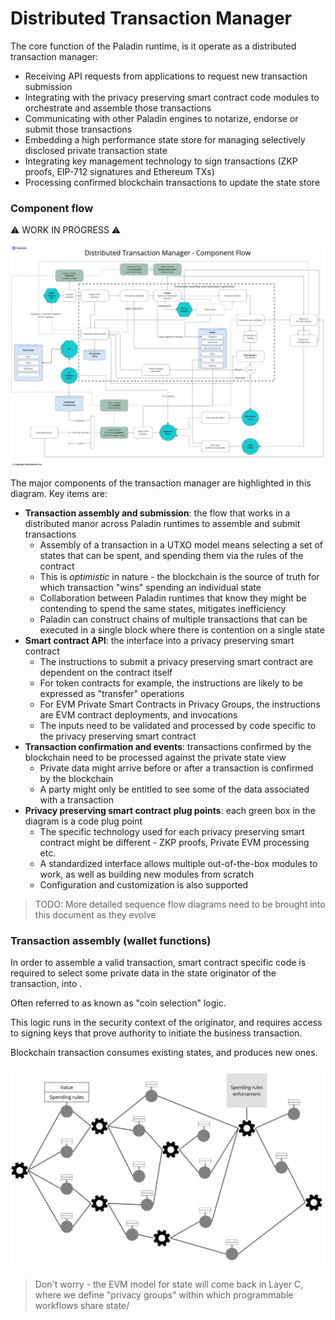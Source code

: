 # Distributed Transaction Manager

The core function of the Paladin runtime, is it operate as a distributed transaction manager:

- Receiving API requests from applications to request new transaction submission
- Integrating with the privacy preserving smart contract code modules to orchestrate and assemble those transactions
- Communicating with other Paladin engines to notarize, endorse or submit those transactions
- Embedding a high performance state store for managing selectively disclosed private transaction state
- Integrating key management technology to sign transactions (ZKP proofs, EIP-712 signatures and Ethereum TXs)
- Processing confirmed blockchain transactions to update the state store

### Component flow

⚠ WORK IN PROGRESS ⚠

![Distributed Transaction Manager - Component Flow](./diagrams/distribute_tx_manager_component_flow.jpg)

The major components of the transaction manager are highlighted in this diagram. Key items are:

- **Transaction assembly and submission**: the flow that works in a distributed manor across Paladin runtimes to assemble and submit transactions
    - Assembly of a transaction in a UTXO model means selecting a set of states that can be spent, and spending them via the rules of the contract
    - This is _optimistic_ in nature - the blockchain is the source of truth for which transaction "wins" spending an individual state
    - Collaboration between Paladin runtimes that know they might be contending to spend the same states, mitigates inefficiency
    - Paladin can construct chains of multiple transactions that can be executed in a single block where there is contention on a single state
- **Smart contract API**: the interface into a privacy preserving smart contract
    - The instructions to submit a privacy preserving smart contract are dependent on the contract itself
    - For token contracts for example, the instructions are likely to be expressed as "transfer" operations
    - For EVM Private Smart Contracts in Privacy Groups, the instructions are EVM contract deployments, and invocations
    - The inputs need to be validated and processed by code specific to the privacy preserving smart contract
- **Transaction confirmation and events**: transactions confirmed by the blockchain need to be processed against the private state view
    - Private data might arrive before or after a transaction is confirmed by the blockchain
    - A party might only be entitled to see some of the data associated with a transaction
- **Privacy preserving smart contract plug points**: each green box in the diagram is a code plug point
    - The specific technology used for each privacy preserving smart contract might be different - ZKP proofs, Private EVM processing etc.
    - A standardized interface allows multiple out-of-the-box modules to work, as well as building new modules from scratch
    - Configuration and customization is also supported

> TODO: More detailed sequence flow diagrams need to be brought into this document as they evolve

### Transaction assembly (wallet functions)

In order to assemble a valid transaction, smart contract specific code is required to select some private data in the state originator of the transaction, into .

Often referred to as known as "coin selection" logic.

This logic runs in the security context of the originator, and requires access to signing
keys that prove authority to initiate the business transaction.

Blockchain transaction consumes existing states, and produces new ones.

![Private UTXO model](./diagrams/private_utxo_model.jpg)

> Don't worry - the EVM model for state will come back in Layer C, where we define
> "privacy groups" within which programmable workflows share state/

